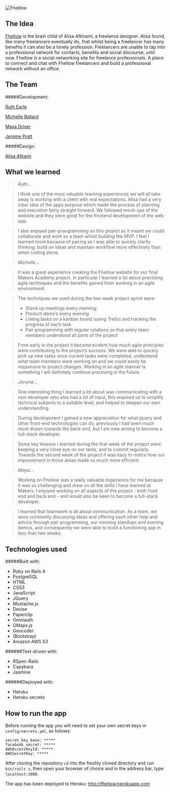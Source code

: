 ![Fhellow](https://www.evernote.com/shard/s31/sh/78148be7-ab59-4509-b16e-e865d54dc19d/b76d6f3da1e974563d374f5d916e26b4/deep/0/Fhellow.png)

The Idea
----
[Fhellow](fhellow.heroku.com) is the brain child of Alisa Afkhami, a freelance designer. Alisa found, like many freelancers eventually do, that whilst being a freelancer has many benefits it can also be a lonely profession. Freelancers are unable to tap into a professional network for contacts, benefits and social discourse, until now. Fhellow is a social networking site for freelance professionals. A place to connect and chat with Fhellow freelancers and build a professional network without an office. 

The Team
----
#####Development:

[Ruth Earle](https://github.com/ruthearle)

[Michelle Ballard](https://github.com/michballard)

[Maya Driver](https://github.com/mayadriver)

[Jerome Pratt](https://github.com/jjromeo)


#####Design:

[Alisa Afkami](http://www.alisaafkhami.com/)

What we learned
-----
> *Ruth...*

>I think one of the most valuable learning experiences we will all take away is working with a client with real expectations. Alisa had a very clear idea of the apps purpose which made the process of planning and execution fairly straight forward. We followed mock-ups of the website and they were great for the frontend development of the web app.

>I also enjoyed pair-praogramming on this project as it meant we could collaborate and work as a team whilst building the MVP. I feel I learned more because of pairing as I was able to quickly clarify thinking, build on ideas and maintain workflow more effectively than when coding alone. 
 
 
> *Michelle...*

>It was a great experience creating the Fhellow website for our final Makers Academy project.  In particular I learned a lot about practising agile techniques and the benefits gained from working in an agile environment.  

>The techniques we used during the two week project sprint were: 

> - Stand up meetings every morning
> - Product demo’s every evening
> - Listing tasks on a kanban board (using Trello) and tracking the progress of each task
> - Pair programming with regular rotations so that every team members understood all parts of the project

>From early in the project it became evident how much agile principles were contributing to the project’s success.  We were able to quickly pick up new tasks once current tasks were completed, understand what team members were working on and we could easily be responsive to project changes. Working in an agile manner is something I will definitely continue practising in the future.  

> *Jerome...*

>One interesting thing I learned a lot about was communicating with a non-developer who also had a lot of input, this required us to simplify technical subjects to a suitable level, and helped to deepen our own understanding. 

>During development I gained a new appreciation for what jquery and other front-end technologies can do, previously I had been much more drawn towards the back-end, but I am now aiming to become a full-stack developer.

>Some key lessons I learned during the first week of the project were: keeping a very close eye on our tests, and to commit regularly. Towards the second week of the project it was easy to notice how our improvement in those areas made us much more efficient.

> *Maya...*

>Working on Fhellow was a really valuable experience for me because it was so challenging and drew on all the skills I have learned at Makers. I enjoyed working on all aspects of the project - both front end and back end - and would also be keen to become a full-stack developer.

>I learned that teamwork is all about communication. As a team, we were constantly discussing ideas and offering each other help and advice through pair programming, our morning standups and evening demos, and consequently we were able to build a functioning app in less than two weeks. 

Technologies used
----

#####Built with:

- Ruby on Rails 4
- PostgreSQL
- HTML
- CSS3
- JavaScript
- JQuery
- Mustache.js
- Devise
- Paperclip
- Omniauth
- GMaps.js
- Geocoder
- (Bootstrap)
- Amazon AWS S3

######Test-driven with:

- RSpec-Rails 
- Capybara
- Jasmine 

######Deployed with:
- Heroku
- Heroku secrets


How to run the app
----

Before running the app you will need to set your own secret keys in
`config/secrets.yml`, as follows:

```
secret_key_base: *****
facebook_secret: *****
AWSAccessKeyId: *****
AWSSecretKey: *****
```

After cloning the repository `cd` into the freshly cloned directory and run `bin/rails s`, then open your browser of choice and in the address bar, type `localhost:3000`.

The app has been deployed to Heroku: http://fhellow.herokuapp.com
